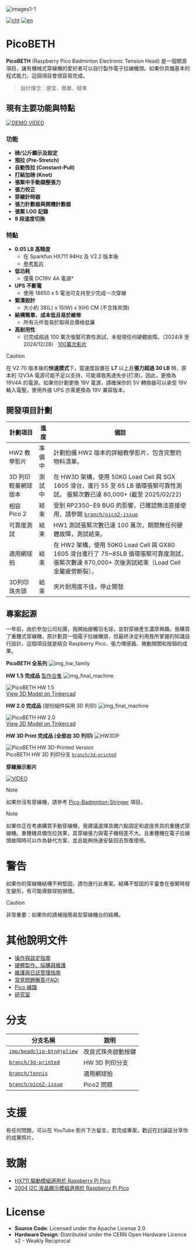 ![images1-1](docs/Pico_Logo.png)

[![cht](https://img.shields.io/badge/lang-cht-green.svg)](README.cht.md)
[![en](https://img.shields.io/badge/lang-en-red.svg)](README.md)

# PicoBETH
**PicoBETH** (Raspberry Pico Badminton Electronic Tension Head) 是一個開源項目，讓有機械式穿線機的愛好者可以自行製作電子拉線機頭。如果你具備基本的程式能力，這個項目會很容易完成。

> 設計理念：便宜、簡單、精準

## 現有主要功能與特點

[![DEMO VIDEO](https://img.youtube.com/vi/pWgD_OSyc1g/0.jpg)](https://www.youtube.com/watch?v=pWgD_OSyc1g)

### 功能
- **磅/公斤顯示及設定**
- **預拉 (Pre-Stretch)**
- **自動恆拉 (Constant-Pull)**
- **打結加磅 (Knot)**
- **張緊中手動調整張力**
- **張力校正**
- **穿線計時器**
- **張力計數器與開機計數器**
- **張緊 LOG 記錄**
- **9 段速度切換**

### 特點
- **0.05 LB 高精度**
  - 在 Sparkfun HX711 94Hz 及 V2.2 版本後
  - [參考影片](https://youtu.be/Hk7eMABAxT0)
- **低功耗**
  - 僅需 DC19V 4A 電源*
- **UPS 不斷電**
  - 使用 18650 x 5 電池可支持至少完成一次穿線
- **緊湊設計**
  - 大小約 38(L) x 15(W) x 9(H) CM (不含珠夾頭)
- **結構簡單、成本低且易於維修**
  - 所有元件皆易於取得且價格低廉
- **高耐用性**
  - 已完成超過 100 萬次張緊可靠性測試，未發現任何硬體故障。（2024/8 至 2024/12/28） [100萬次影片](https://youtube.com/shorts/kR_JLVGHwB8)

> [!CAUTION]
> 在 V2.70 版本後的**快速模式**下，當速度設置在 **L7** 以上且**張力超過 30 LB** 時，原本的 12V3A 電源可能不足以支持，可能導致馬達失步(打滑)。因此，更換為 19V4A 的電源。如果你計劃更換 19V 電源，請確保你的 5V 轉換器可以承受 19V 輸入電壓。使用外接 UPS 亦需更換為 19V 兼容版本。

## 開發項目計劃

| 計劃項目           | 進度     | 備註                           |
| ------------------ | -------- | ------------------------------ |
| HW2 教學影片  | 準備中   | 計劃拍攝 HW2 版本的詳細教學影片，包含完整的物料清單。 |
| 3D 列印輕量網球版本  | 測試中   | 在 HW3D 架構，使用 50KG Load Cell 與 SGX 1605 滑台，進行 55 至 65 LB 循環張緊可靠性測試。 張緊次數已達 80,000+ (截至 2025/02/22)|
| 相容 Pico 2        | 結束 | 受到 RP2350-E9 BUG 的影響，已確認無法直接使用，請參閱 [`branch/pico2-issue`](https://github.com/206cc/PicoBETH/tree/branch/pico2-issue) |
| 可靠度測試         | 結束   | HW1 測試張緊次數已達 100 萬次，期間無任何硬體故障，測試結束。 |
| 適用網球拍         | 結束   | 在 HW2 架構，使用 50KG Load Cell 與 GX80 1605 滑台進行了 75~85LB 循環張緊可靠度測試，張緊次數達 870,000+ 次後測試結束（Load Cell 金屬疲勞斷裂）。|
| 3D列印珠夾頭       | 結束   | 夾片耐用度不佳，停止開發 |

## 專案起源
一年前，由於參加公司社團，我開始接觸羽毛球，並對穿線產生濃厚興趣。我購買了重錘式穿線機，原計劃買一個電子拉線機頭，但最終決定利用我所掌握的知識自行設計。這個項目就是結合 Raspberry Pico、張力傳感器、微動開關和按鈕的成果。

**PicoBETH 全系列**
![img_hw_family](docs/img_hw_family.jpg)

**HW 1.5 完成品** [製作合集](https://youtu.be/uJVE3YFJtJA)
![img_final_machine](docs/img_final_machine.jpg)

![PicoBETH HW 1.5](docs/img_HW1.5_3D.jpg)  
[View 3D Model on Tinkercad](https://www.tinkercad.com/things/5FHNO85KUK4-picobeth-hw-15-for-badminton-stringing?sharecode=hBukCj4giq4Q9J8Fq-s8H5lIKzbYCcOiwuyQ-TE8oRA)

**HW 2.0 完成品** (部份組件採用 3D 列印)
![img_final_machine](docs/img_final_machine_hw2.jpg)

![PicoBETH HW 2.0](docs/img_HW2.0_3D.jpg)  
[View 3D Model on Tinkercad](https://www.tinkercad.com/things/gW2eyW052h4-picobeth-hw-20-for-badminton-stringing?sharecode=Maq9iaeRmlb3yHHCTIYZC1jmwOv0plqlq70pMMMWHQw)

**HW 3D Print 完成品 (全部由 3D 列印)**
![HW3DP](docs/img_HW3DP.jpg)

![PicoBETH HW 3D-Printed Version](docs/img_HW3DP_3D.jpg)  
PicoBETH HW 3D 列印分支 [`branch/3d-printed`](https://github.com/206cc/PicoBETH/tree/branch/3d-printed/README.cht.md)

**穿線展示影片**

[![VIDEO](https://img.youtube.com/vi/ygbpYtNiPa4/0.jpg)](https://www.youtube.com/watch?v=ygbpYtNiPa4)

> [!NOTE]
> 如果你沒有穿線機，請參考 [Pico-Badminton-Stringer](https://github.com/HsuKaoPang/Pico-Badminton-Stringer) 項目。

> [!NOTE]
> 如果你正在考慮購買手動穿線機，我建議選擇具備六點固定和底座夾具的重錘式穿線機。重錘機具備恆拉效果，其穿線張力與電子機相差不大。且重錘機在電子拉線頭故障時可以作為替代方案，並且能夠快速安裝回去恢復使用。

# 警告
如果你的穿線機結構不夠堅固，請勿進行此專案。結構不堅固的平臺會在張緊時發生變形，有可能導致球拍損壞。

> [!CAUTION]
> 非常重要：如果你的請補強簡易型穿線機台的結構。

# 其他說明文件

- [操作與設定指南](docs/1.Operation_and_Settings_Guide.cht.md)
- [硬體製作、採購與維護](docs/2.Hardware_Setup.cht.md)
- [維護與日誌管理指南](docs/3.Maintenance_and_Logs_Guide.cht.md)
- [常見問題解答(FAQ)](docs/4.FAQ.cht.md)
- [Pico 線譜](docs/5.Pico_Stringing_Pattern.cht.md)
- [研究室](docs/6.Research_Lab.cht.md)

# 分支

| 分支名稱                        | 說明                             |
|----------------------------------|----------------------------------|
| [`imp/beadclip-btn@jpliew`](https://github.com/206cc/PicoBETH/blob/imp/beadclip-btn%40jpliew) | 改良式珠夾啟動按鍵                |
| [`branch/3d-printed`](https://github.com/206cc/PicoBETH/tree/branch/3d-printed) | HW 3D 列印分支                |
| [`branch/tennis`](https://github.com/206cc/PicoBETH/tree/branch/tennis) | 適用網球拍              |
| [`branch/pico2-issue`](https://github.com/206cc/PicoBETH/tree/branch/pico2-issue) | Pico2 問題              |


# 支援
有任何問題，可以在 YouTube 影片下方留言。若完成專案，歡迎在討論區分享你的成果照片。

# 致謝

- [HX711 驅動模組適用於 Raspberry Pi Pico](https://github.com/endail/hx711-pico-mpy)
- [2004 I2C 液晶顯示模組適用於 Raspberry Pi Pico](https://github.com/T-622/RPI-PICO-I2C-LCD)

# License

- **Source Code**: Licensed under the Apache License 2.0
- **Hardware Design**: Distributed under the CERN Open Hardware Licence v2 - Weakly Reciprocal
